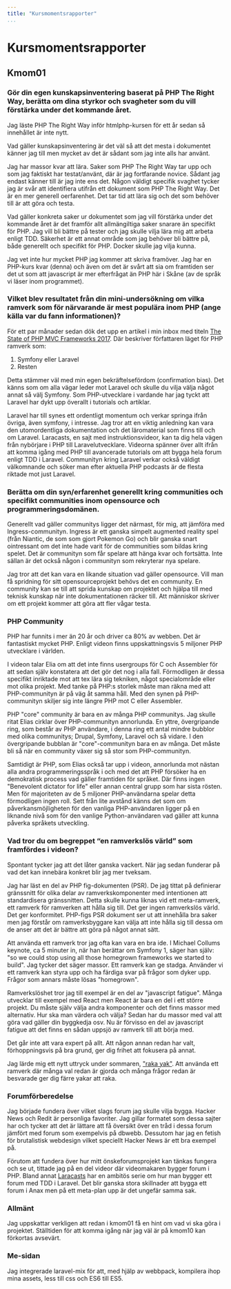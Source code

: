 ```yaml
---
title: "Kursmomentsrapporter"
...
```

Kursmomentsrapporter
=========================

## Kmom01


### Gör din egen kunskapsinventering baserat på PHP The Right Way, berätta om dina styrkor och svagheter som du vill förstärka under det kommande året.

Jag läste PHP The Right Way inför htmlphp-kursen för ett år sedan så innehållet är inte nytt.

Vad gäller kunskapsinventering är det väl så att det mesta i dokumentet känner jag till men mycket av det är sådant som jag inte alls har använt.

Jag har massor kvar att lära. Saker som PHP The Right Way tar upp och som jag faktiskt har testat/använt, där är jag fortfarande novice. Sådant jag endast känner till är jag inte ens det. Någon väldigt specifik svaghet tycker jag är svår att identifiera utifrån ett dokument som PHP The Right Way. Det är en mer generell oerfarenhet. Det tar tid att lära sig och det som behöver till är att göra och testa.

Vad gäller konkreta saker ur dokumentet som jag vill förstärka under det kommande året är det framför allt allmängiltiga saker snarare än specifikt för PHP. Jag vill bli bättre på tester och jag skulle vilja lära mig att arbeta enligt TDD. Säkerhet är ett annat område som jag behöver bli bättre på, både generellt och specifikt för PHP. Docker skulle jag vilja kunna.

Jag vet inte hur mycket PHP jag kommer att skriva framöver. Jag har en PHP-kurs kvar (denna) och även om det är svårt att sia om framtiden ser det ut som att javascript är mer efterfrågat än PHP här i Skåne (av de språk vi läser inom programmet).

### Vilket blev resultatet från din mini-undersökning om vilka ramverk som för närvarande är mest populära inom PHP (ange källa var du fann informationen)?
För ett par månader sedan dök det upp en artikel i min inbox med titeln [The State of PHP MVC Frameworks 2017](https://www.sitepoint.com/the-state-of-php-mvc-frameworks-in-2017/). Där beskriver författaren läget för PHP ramverk som:
1. Symfony eller Laravel
2. Resten

Detta stämmer väl med min egen bekräftelsefördom (confirmation bias). Det känns som om alla vägar leder mot Laravel och skulle du vilja välja något annat så välj Symfony. Som PHP-utvecklare i vardande har jag tyckt att Laravel har dykt upp överallt i tutorials och artiklar.

Laravel har till synes ett ordentligt momentum och verkar springa ifrån övriga, även symfony, i intresse. Jag tror att en viktig anledning kan vara den utomordentliga dokumentation och det läromaterial som finns till och om Laravel. Laracasts, en sajt med instruktionsvideor, kan ta dig hela vägen från nybörjare i PHP till Laravelutvecklare. Videorna spänner över allt ifrån att komma igång med PHP till avancerade tutorials om att bygga hela forum enligt TDD i Laravel. Communityn kring Laravel verkar också väldigt välkomnande och söker man efter aktuella PHP podcasts är de flesta riktade mot just Laravel.

### Berätta om din syn/erfarenhet generellt kring communities och specifikt communities inom opensource och programmeringsdomänen.

Generellt vad gäller communitys ligger det närmast, för mig, att jämföra med Ingress-communityn. Ingress är ett ganska simpelt augmented reality spel (från Niantic, de som som gjort Pokemon Go) och blir ganska snart ointressant om det inte hade varit för de communities som bildas kring spelet. Det är communityn som får spelare att hänga kvar och fortsätta. Inte sällan är det också någon i communityn som rekryterar nya spelare.

Jag tror att det kan vara en likande situation vad gäller opensource. Vill man få spridning för sitt opensourceprojekt behövs det en community. En community kan se till att sprida kunskap om projektet och hjälpa till med teknisk kunskap när inte dokumentationen räcker till. Att människor skriver om ett projekt kommer att göra att fler vågar testa.

### PHP Community
PHP har funnits i mer än 20 år och driver ca 80% av webben. Det är fantastiskt mycket PHP. Enligt videon finns uppskattningsvis 5 miljoner PHP utvecklare i världen.

I videon talar Elia om att det inte finns usergroups för C och Assembler för att sedan själv konstatera att det gör det nog i alla fall. Förmodligen är dessa specifikt inriktade mot att tex lära sig tekniken, något specialområde eller mot olika projekt. Med tanke på PHP:s storlek måste man räkna med att PHP-communityn är på väg åt samma håll. Med den synen på PHP-communityn skiljer sig inte längre PHP mot C eller Assembler.

PHP "core" community är bara en av många PHP communitys. Jag skulle ritat Elias cirklar över PHP-communityn annorlunda. En yttre, övergripande ring, som består av PHP användare, i denna ring ett antal mindre bubblor med olika communitys; Drupal, Symfony, Laravel och så vidare. I den övergripande bubblan är "core"-communityn bara en av många. Det måste bli så när en community växer sig så stor som PHP-communityn.

Samtidigt är PHP, som Elias också tar upp i videon, annorlunda mot nästan alla andra programmeringsspråk i och med det att PHP försöker ha en demokratisk process vad gäller framtiden för språket. Där finns ingen "Benevolent dictator for life" eller annan central grupp som har sista rösten. Men för majoriteten av de 5 miljoner PHP-användarna spelar detta förmodligen ingen roll. Sett från lite avstånd känns det som om påverkansmöjligheten för den vanliga PHP-användaren ligger på en liknande nivå som för den vanlige Python-användaren vad gäller att kunna påverka språkets utveckling.

### Vad tror du om begreppet “en ramverkslös värld” som framfördes i videon?
Spontant tycker jag att det låter ganska vackert. När jag sedan funderar på vad det kan innebära konkret blir jag mer tveksam.

Jag har läst en del av PHP fig-dokumenten (PSR). De jag tittat på definierar gränssnitt för olika delar av ramverkskomponenter med intentionen att standardisera gränssnitten. Detta skulle kunna liknas vid ett meta-ramverk, ett ramverk för ramverken att hålla sig till. Det ger ingen ramverkslös värld. Det ger konformitet. PHP-figs PSR dokument ser ut att innehålla bra saker men jag förstår om ramverksbyggare kan välja att inte hålla sig till dessa om de anser att det är bättre att göra på något annat sätt.

Att använda ett ramverk tror jag ofta kan vara en bra ide. I Michael Collums keynote, ca 5 minuter in, när han berättar om Symfony 1, säger han själv: "so we could stop using all those homegrown frameworks we started to build". Jag tycker det säger massor. Ett ramverk kan ge stadga. Använder vi ett ramverk kan styra upp och ha färdiga svar på frågor som dyker upp. Frågor som annars måste lösas "homegrown".

Ramverkslöshet tror jag till exempel är en del av "javascript fatigue". Många utvecklar till exempel med React men React är bara en del i ett större projekt. Du måste själv välja andra komponenter och det finns massor med alternativ. Hur ska man värdera och välja? Sedan har du massor med val att göra vad gäller din byggkedja osv. Nu är förvisso en del av javascript fatigue att det finns en sådan uppsjö av ramverk till att börja med.

Det går inte att vara expert på allt. Att någon annan redan har valt, förhoppningsvis på bra grund, ger dig frihet att fokusera på annat.

Jag lärde mig ett nytt uttryck under sommaren, ["raka yak"](http://www.hanselman.com/blog/YakShavingDefinedIllGetThatDoneAsSoonAsIShaveThisYak.aspx). Att använda ett ramverk där många val redan är gjorda och många frågor redan är besvarade ger dig färre yakar att raka.

### Forumförberedelse
Jag började fundera över vilket slags forum jag skulle vilja bygga. Hacker News och Redit är personliga favoriter. Jag gillar formatet som dessa sajter har och tycker att det är lättare att få översikt över en tråd i dessa forum jämfört med forum som exempelvis på dbwebb. Dessutom har jag en fetish för brutalistisk webdesign vilket speciellt Hacker News är ett bra exempel på.

Förutom att fundera över hur mitt önskeforumsprojekt kan tänkas fungera och se ut, tittade jag på en del videor där videomakaren bygger forum i PHP. Bland annat [Laracasts](http://laracasts.com) har en ambitös serie om hur man bygger ett forum med TDD i Laravel. Det blir ganska stora skillnader att bygga ett forum i Anax men på ett meta-plan upp är det ungefär samma sak.

### Allmänt
Jag uppskattar verkligen att redan i kmom01 få en hint om vad vi ska göra i projektet. Ställtiden för att komma igång när jag väl är på kmom10 kan förkortas avsevärt.

### Me-sidan
Jag integrerade laravel-mix för att, med hjälp av webbpack, kompilera ihop mina assets, less till css och ES6 till ES5.
